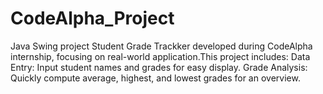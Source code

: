 # CodeAlpha_Project
Java Swing project Student Grade Trackker developed during CodeAlpha internship, focusing on real-world application.This project includes:
Data Entry: Input student names and grades for easy display.
Grade Analysis: Quickly compute average, highest, and lowest grades for an overview.
